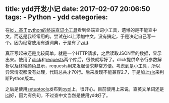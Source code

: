 title: ydd开发小记
date: 2017-02-07 20:06:50
tags:
    - Python
    - ydd
categories:
---
在[ici，基于python的终端查词小工具](http://lazynight.me/3378.html)看到终端查词小工具，遗憾的是不能查中文，而这是我经常用的。尝试在ici上添加中文，没有搞定，于是决定自己写一个。因为经常使用有道词典，于是有了[ydd](https://github.com/dengshilong/ydd).

真正写起来还是比较简单，就是一个HTTP请求，之后读取JSON里的数据，显示出来。使用了[click](http://click.pocoo.org/5/)和[requests](http://docs.python-requests.org/en/master/)两个库后，很快就写好了。click提供命令行参数解析以及终端颜色显示，requests用来发起请求非常方便。考虑到是小工具，所以异常情况都没有处理，代码总共才70行。后来发现不能兼容2.7，于是加上[six](https://pythonhosted.org/six/)来判断Python版本。

之后是使用[setuptools](https://setuptools.readthedocs.io/en/latest/setuptools.html)发布到[pypi](https://pypi.python.org/pypi/ydd)上，很开心。目前使用上来说，查英文单词还是[ici](https://github.com/Flowerowl/ici)好，因为有例句，不过查中文当然是使用ydd好了。
